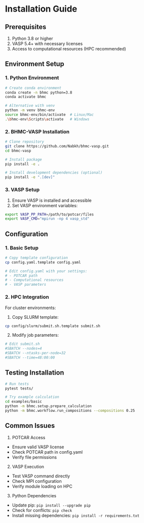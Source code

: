 # Installation Guide

## Prerequisites
1. Python 3.8 or higher
2. VASP 5.4+ with necessary licenses
3. Access to computational resources (HPC recommended)

## Environment Setup

### 1. Python Environment
```bash
# Create conda environment
conda create -n bhmc python=3.8
conda activate bhmc

# Alternative with venv
python -m venv bhmc-env
source bhmc-env/bin/activate  # Linux/Mac
.\bhmc-env\Scripts\activate   # Windows
```

### 2. BHMC-VASP Installation
```bash
# Clone repository
git clone https://github.com/Nabkh/bhmc-vasp.git
cd bhmc-vasp

# Install package
pip install -e .

# Install development dependencies (optional)
pip install -e ".[dev]"
```

### 3. VASP Setup
1. Ensure VASP is installed and accessible
2. Set VASP environment variables:
```bash
export VASP_PP_PATH=/path/to/potcar/files
export VASP_CMD="mpirun -np 4 vasp_std"
```

## Configuration

### 1. Basic Setup
```bash
# Copy template configuration
cp config.yaml.template config.yaml

# Edit config.yaml with your settings:
# - POTCAR path
# - Computational resources
# - VASP parameters
```

### 2. HPC Integration
For cluster environments:
1. Copy SLURM template:
```bash
cp config/slurm/submit.sh.template submit.sh
```

2. Modify job parameters:
```bash
# Edit submit.sh
#SBATCH --nodes=4
#SBATCH --ntasks-per-node=32
#SBATCH --time=48:00:00
```

## Testing Installation
```bash
# Run tests
pytest tests/

# Try example calculation
cd examples/basic
python -m bhmc.setup.prepare_calculation
python -m bhmc.workflow.run_compositions --compositions 0.25
```

## Common Issues

1. POTCAR Access
- Ensure valid VASP license
- Check POTCAR path in config.yaml
- Verify file permissions

2. VASP Execution
- Test VASP command directly
- Check MPI configuration
- Verify module loading on HPC

3. Python Dependencies
- Update pip: `pip install --upgrade pip`
- Check for conflicts: `pip check`
- Install missing dependencies: `pip install -r requirements.txt`